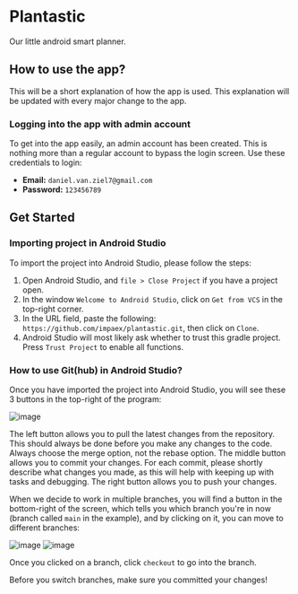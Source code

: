 # Plantastic
Our little android smart planner.


## How to use the app?

This will be a short explanation of how the app is used. This explanation will be updated with every major change to the app.

### Logging into the app with admin account
To get into the app easily, an admin account has been created. This is nothing more than a regular account to bypass the login screen.
Use these credentials to login:
- **Email:** `daniel.van.ziel7@gmail.com`
- **Password:** `123456789`


## Get Started

### Importing project in Android Studio

To import the project into Android Studio, please follow the steps:

1. Open Android Studio, and `file > Close Project` if you have a project open.
2. In the window `Welcome to Android Studio`, click on `Get from VCS` in the top-right corner.
3. In the URL field, paste the following: `https://github.com/impaex/plantastic.git`, then click on `Clone`.
4. Android Studio will most likely ask whether to trust this gradle project. Press `Trust Project` to enable all functions.

### How to use Git(hub) in Android Studio?
Once you have imported the project into Android Studio, you will see these 3 buttons in the top-right of the program:

![image](https://user-images.githubusercontent.com/43404248/155599302-7848f2e6-ec56-4cc1-a089-ac76187100a2.png)

The left button allows you to pull the latest changes from the repository. This should always be done before you make any changes to the code. Always choose the merge option, not the rebase option.
The middle button allows you to commit your changes. For each commit, please shortly describe what changes you made, as this will help with keeping up with tasks and debugging.
The right button allows you to push your changes.

When we decide to work in multiple branches, you will find a button in the bottom-right of the screen, which tells you which branch you're in now (branch called `main` in the example), and by clicking on it, you can move to different branches:

![image](https://user-images.githubusercontent.com/43404248/155599728-f8db455d-1667-44cb-935d-7f8840e157c5.png)
![image](https://user-images.githubusercontent.com/43404248/155599987-c48bd41d-3db0-4bf2-b618-0366d0097f56.png)

Once you clicked on a branch, click `checkout` to go into the branch.

Before you switch branches, make sure you committed your changes!


